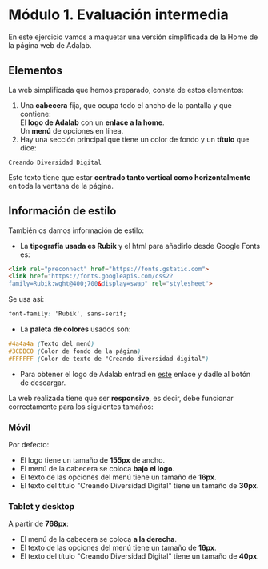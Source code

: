 # Módulo 1. Evaluación intermedia

En este ejercicio vamos a maquetar una versión simplificada de la Home de la página web de Adalab.

## Elementos
La web simplificada que hemos preparado, consta de estos elementos:
1. Una **cabecera** fija, que ocupa todo el ancho de la pantalla y que contiene:  
El **logo de Adalab** con un **enlace a la home**.  
Un **menú** de opciones en línea.
2. Hay una sección principal que tiene un color de fondo y un **título** que dice:
```
Creando Diversidad Digital
```
Este texto tiene que estar **centrado tanto vertical como horizontalmente** en toda la ventana
de la página.

## Información de estilo

También os damos información de estilo:  
- La **tipografía usada es Rubik** y el html para añadirlo desde Google Fonts es:
```html
<link rel="preconnect" href="https://fonts.gstatic.com">
<link href="https://fonts.googleapis.com/css2?
family=Rubik:wght@400;700&display=swap" rel="stylesheet">
```

Se usa así:
```css
font-family: 'Rubik', sans-serif;
```

- La **paleta de colores** usados son:
```css
#4a4a4a (Texto del menú)
#3CDBC0 (Color de fondo de la página)
#FFFFFF (Color de texto de "Creando diversidad digital")
```
- Para obtener el logo de Adalab entrad en [este](https://github.com/Adalab/resources/blob/master/images/adalab-logo-155x61.png) enlace y dadle al botón de descargar.

La web realizada tiene que ser **responsive**, es decir, debe funcionar correctamente para los siguientes
tamaños:

### Móvil
Por defecto:
- El logo tiene un tamaño de **155px** de ancho.
- El menú de la cabecera se coloca **bajo el logo**.
- El texto de las opciones del menú tiene un tamaño de **16px**.
- El texto del título "Creando Diversidad Digital" tiene un tamaño de **30px**.

### Tablet y desktop
A partir de **768px**:
- El menú de la cabecera se coloca **a la derecha**.
- El texto de las opciones del menú tiene un tamaño de **16px**.
- El texto del título "Creando Diversidad Digital" tiene un tamaño de **40px**.
